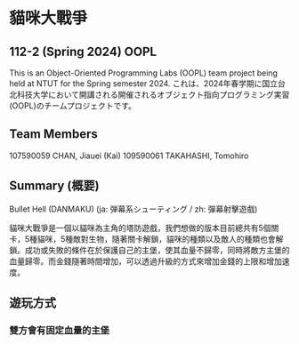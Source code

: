 # 貓咪大戰爭
## 112-2 (Spring 2024) OOPL
This is an Object-Oriented Programming Labs (OOPL) team project being held at NTUT for the Spring semester 2024.
これは、2024年春学期に国立台北科技大学において開講される開催されるオブジェクト指向プログラミング実習(OOPL)のチームプロジェクトです。
## Team Members
107590059 CHAN, Jiauei (Kai)
109590061 TAKAHASHI, Tomohiro
## Summary (概要)
Bullet Hell (DANMAKU) (ja: 弾幕系シューティング / zh: 彈幕射擊遊戲)



貓咪大戰爭是一個以貓咪為主角的塔防遊戲，我們想做的版本目前總共有5個關卡，5種貓咪，5種敵對生物，隨著關卡解鎖，貓咪的種類以及敵人的種類也會解鎖。成功或失敗的條件在於保護自己的主堡，使其血量不歸零，同時將敵方主堡的血量歸零。而金錢隨著時間增加，可以透過升級的方式來增加金錢的上限和增加速度。

## 遊玩方式
### 雙方會有固定血量的主堡


